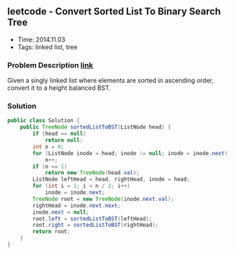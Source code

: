 ## leetcode - Convert Sorted List To Binary Search Tree
- Time: 2014.11.03
- Tags: linked list, tree

### Problem Description [link][1]
Given a singly linked list where elements are sorted in ascending order, convert it to a height balanced BST.

### Solution
```java
public class Solution {
    public TreeNode sortedListToBST(ListNode head) {
        if (head == null)
            return null;
        int n = 0;
        for (ListNode inode = head; inode != null; inode = inode.next)
            n++;
        if (n == 1)
            return new TreeNode(head.val);
        ListNode leftHead = head, rightHead, inode = head;
        for (int i = 1; i < n / 2; i++)
            inode = inode.next;
        TreeNode root = new TreeNode(inode.next.val);
        rightHead = inode.next.next;
        inode.next = null;
        root.left = sortedListToBST(leftHead);
        root.right = sortedListToBST(rightHead);
        return root;
    }
}
```

[1]: https://oj.leetcode.com/problems/convert-sorted-list-to-binary-search-tree/ "convert-sorted-list-to-binary-search-tree"

